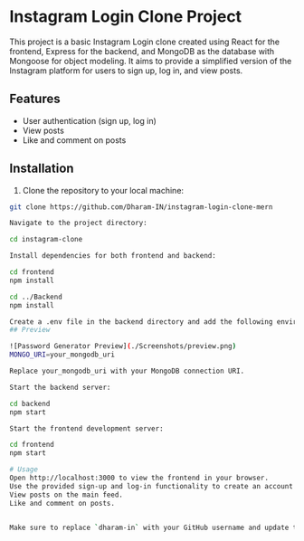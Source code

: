 # Instagram Login Clone Project

This project is a basic Instagram Login clone created using React for the frontend, Express for the backend, and MongoDB as the database with Mongoose for object modeling. It aims to provide a simplified version of the Instagram platform for users to sign up, log in, and view posts.

## Features

- User authentication (sign up, log in)
- View posts
- Like and comment on posts

## Installation

1. Clone the repository to your local machine:

```bash
git clone https://github.com/Dharam-IN/instagram-login-clone-mern

Navigate to the project directory:

cd instagram-clone

Install dependencies for both frontend and backend:

cd frontend
npm install

cd ../Backend
npm install

Create a .env file in the backend directory and add the following environment variables:
## Preview

![Password Generator Preview](./Screenshots/preview.png)
MONGO_URI=your_mongodb_uri

Replace your_mongodb_uri with your MongoDB connection URI.

Start the backend server:

cd backend
npm start

Start the frontend development server:

cd frontend
npm start

# Usage
Open http://localhost:3000 to view the frontend in your browser.
Use the provided sign-up and log-in functionality to create an account and log in.
View posts on the main feed.
Like and comment on posts.


Make sure to replace `dharam-in` with your GitHub username and update the MongoDB connection URI in the `.env` file accordingly. Also, add a screenshot named `screenshot.png` in the project directory to include it in your README.md file.
